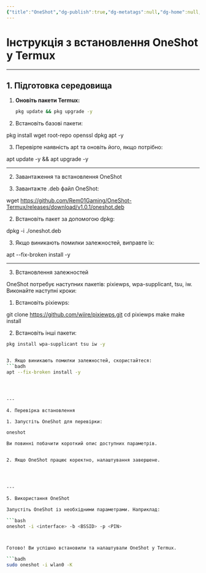 ```yaml
---
{"title":"OneShot","dg-publish":true,"dg-metatags":null,"dg-home":null,"permalink":"/instrukcziyi/one-shot/","dgPassFrontmatter":true,"noteIcon":""}
---
```



# Інструкція з встановлення OneShot у Termuх

---

## 1. Підготовка середовища

1. **Оновіть пакети Termux:**
   ```bash
   pkg update && pkg upgrade -y

2. Встановіть базові пакети:

pkg install wget root-repo openssl dpkg apt -y


3. Перевірте наявність apt та оновіть його, якщо потрібно:

apt update -y && apt upgrade -y




---

2. Завантаження та встановлення OneShot

1. Завантажте .deb файл OneShot:

wget https://github.com/Rem01Gaming/OneShot-Termux/releases/download/v1.0.1/oneshot.deb


2. Встановіть пакет за допомогою dpkg:

dpkg -i ./oneshot.deb


3. Якщо виникають помилки залежностей, виправте їх:

apt --fix-broken install -y




---

3. Встановлення залежностей

OneShot потребує наступних пакетів: pixiewps, wpa-supplicant, tsu, iw. Виконайте наступні кроки:

1. Встановіть pixiewps:

git clone https://github.com/wiire/pixiewps.git
cd pixiewps
make
make install


2. Встановіть інші пакети:

```bash
pkg install wpa-supplicant tsu iw -y


3. Якщо виникають помилки залежностей, скористайтеся:
```badh
apt --fix-broken install -y




---

4. Перевірка встановлення

1. Запустіть OneShot для перевірки:

oneshot

Ви повинні побачити короткий опис доступних параметрів.


2. Якщо OneShot працює коректно, налаштування завершене.




---

5. Використання OneShot

Запустіть OneShot із необхідними параметрами. Наприклад:

```bash
oneshot -i <interface> -b <BSSID> -p <PIN>



Готово! Ви успішно встановили та налаштували OneShot у Termux.

```badh
sudo oneshot -i wlan0 -K
```

